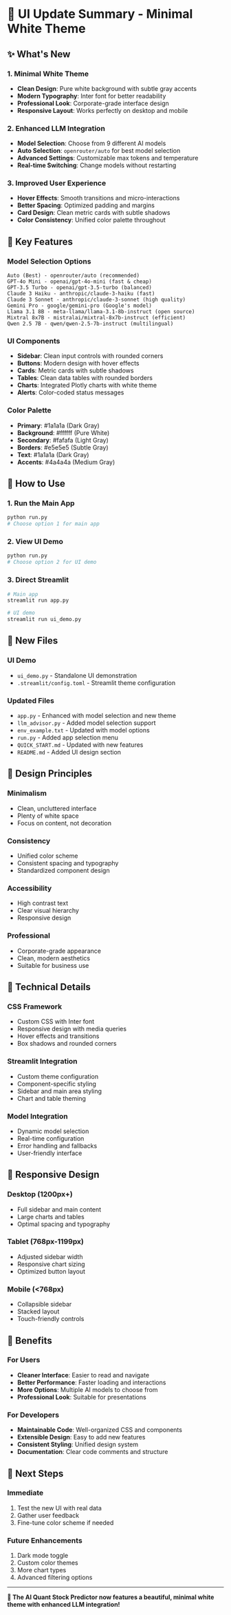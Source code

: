 # 🎨 UI Update Summary - Minimal White Theme

## ✨ What's New

### 1. **Minimal White Theme**
- **Clean Design**: Pure white background with subtle gray accents
- **Modern Typography**: Inter font for better readability
- **Professional Look**: Corporate-grade interface design
- **Responsive Layout**: Works perfectly on desktop and mobile

### 2. **Enhanced LLM Integration**
- **Model Selection**: Choose from 9 different AI models
- **Auto Selection**: `openrouter/auto` for best model selection
- **Advanced Settings**: Customizable max tokens and temperature
- **Real-time Switching**: Change models without restarting

### 3. **Improved User Experience**
- **Hover Effects**: Smooth transitions and micro-interactions
- **Better Spacing**: Optimized padding and margins
- **Card Design**: Clean metric cards with subtle shadows
- **Color Consistency**: Unified color palette throughout

## 🎯 Key Features

### **Model Selection Options**
```
Auto (Best) - openrouter/auto (recommended)
GPT-4o Mini - openai/gpt-4o-mini (fast & cheap)
GPT-3.5 Turbo - openai/gpt-3.5-turbo (balanced)
Claude 3 Haiku - anthropic/claude-3-haiku (fast)
Claude 3 Sonnet - anthropic/claude-3-sonnet (high quality)
Gemini Pro - google/gemini-pro (Google's model)
Llama 3.1 8B - meta-llama/llama-3.1-8b-instruct (open source)
Mixtral 8x7B - mistralai/mixtral-8x7b-instruct (efficient)
Qwen 2.5 7B - qwen/qwen-2.5-7b-instruct (multilingual)
```

### **UI Components**
- **Sidebar**: Clean input controls with rounded corners
- **Buttons**: Modern design with hover effects
- **Cards**: Metric cards with subtle shadows
- **Tables**: Clean data tables with rounded borders
- **Charts**: Integrated Plotly charts with white theme
- **Alerts**: Color-coded status messages

### **Color Palette**
- **Primary**: #1a1a1a (Dark Gray)
- **Background**: #ffffff (Pure White)
- **Secondary**: #fafafa (Light Gray)
- **Borders**: #e5e5e5 (Subtle Gray)
- **Text**: #1a1a1a (Dark Gray)
- **Accents**: #4a4a4a (Medium Gray)

## 🚀 How to Use

### **1. Run the Main App**
```bash
python run.py
# Choose option 1 for main app
```

### **2. View UI Demo**
```bash
python run.py
# Choose option 2 for UI demo
```

### **3. Direct Streamlit**
```bash
# Main app
streamlit run app.py

# UI demo
streamlit run ui_demo.py
```

## 📁 New Files

### **UI Demo**
- `ui_demo.py` - Standalone UI demonstration
- `.streamlit/config.toml` - Streamlit theme configuration

### **Updated Files**
- `app.py` - Enhanced with model selection and new theme
- `llm_advisor.py` - Added model selection support
- `env_example.txt` - Updated with model options
- `run.py` - Added app selection menu
- `QUICK_START.md` - Updated with new features
- `README.md` - Added UI design section

## 🎨 Design Principles

### **Minimalism**
- Clean, uncluttered interface
- Plenty of white space
- Focus on content, not decoration

### **Consistency**
- Unified color scheme
- Consistent spacing and typography
- Standardized component design

### **Accessibility**
- High contrast text
- Clear visual hierarchy
- Responsive design

### **Professional**
- Corporate-grade appearance
- Clean, modern aesthetics
- Suitable for business use

## 🔧 Technical Details

### **CSS Framework**
- Custom CSS with Inter font
- Responsive design with media queries
- Hover effects and transitions
- Box shadows and rounded corners

### **Streamlit Integration**
- Custom theme configuration
- Component-specific styling
- Sidebar and main area styling
- Chart and table theming

### **Model Integration**
- Dynamic model selection
- Real-time configuration
- Error handling and fallbacks
- User-friendly interface

## 📱 Responsive Design

### **Desktop (1200px+)**
- Full sidebar and main content
- Large charts and tables
- Optimal spacing and typography

### **Tablet (768px-1199px)**
- Adjusted sidebar width
- Responsive chart sizing
- Optimized button layout

### **Mobile (<768px)**
- Collapsible sidebar
- Stacked layout
- Touch-friendly controls

## 🎯 Benefits

### **For Users**
- **Cleaner Interface**: Easier to read and navigate
- **Better Performance**: Faster loading and interactions
- **More Options**: Multiple AI models to choose from
- **Professional Look**: Suitable for presentations

### **For Developers**
- **Maintainable Code**: Well-organized CSS and components
- **Extensible Design**: Easy to add new features
- **Consistent Styling**: Unified design system
- **Documentation**: Clear code comments and structure

## 🚀 Next Steps

### **Immediate**
1. Test the new UI with real data
2. Gather user feedback
3. Fine-tune color scheme if needed

### **Future Enhancements**
1. Dark mode toggle
2. Custom color themes
3. More chart types
4. Advanced filtering options

---

**🎉 The AI Quant Stock Predictor now features a beautiful, minimal white theme with enhanced LLM integration!**
